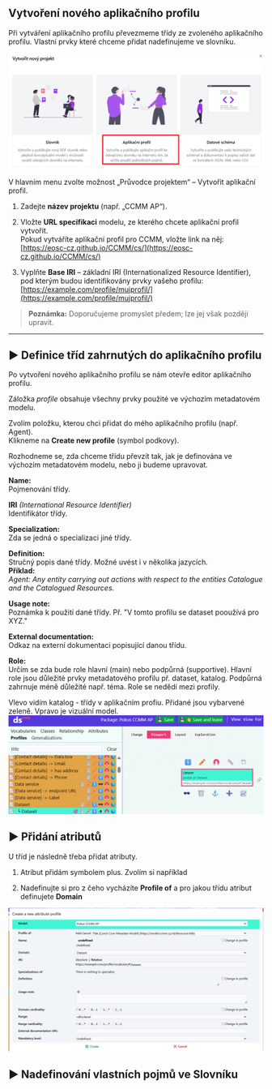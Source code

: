 ## Vytvoření nového aplikačního profilu
Při vytváření aplikačního profilu převezmeme třídy ze zvoleného aplikačního profilu.
 Vlastní prvky které chceme přidat nadefinujeme ve slovníku.

![Výběr typu projektu – Aplikační profil](img/vytvorit_aplikacniprofil.png)

V hlavním menu zvolte možnost „Průvodce projektem“ – Vytvořit aplikační profil.

1. Zadejte **název projektu** (např. „CCMM AP“).

2. Vložte **URL specifikaci** modelu, ze kterého chcete aplikační profil vytvořit.  
   Pokud vytváříte aplikační profil pro CCMM, vložte link na něj:  
   [https://eosc-cz.github.io/CCMM/cs/](https://eosc-cz.github.io/CCMM/cs/)

3. Vyplňte **Base IRI** – základní IRI (Internationalized Resource Identifier),  
   pod kterým budou identifikovány prvky vašeho profilu:  
   [https://example.com/profile/mujprofil/](https://example.com/profile/mujprofil/)

> **Poznámka:** Doporučujeme promyslet předem; lze jej však později upravit.

---

## ▶️ Definice tříd zahrnutých do aplikačního profilu

Po vytvoření nového aplikačního profilu se nám otevře editor aplikačního profilu.

Záložka *profile* obsahuje všechny prvky použité ve výchozím metadatovém modelu.

Zvolím položku, kterou chci přidat do mého aplikačního profilu (např. Agent).  
Klikneme na **Create new profile** (symbol podkovy).

Rozhodneme se, zda chceme třídu převzít tak, jak je definována ve výchozím metadatovém modelu, nebo ji budeme upravovat.

**Name:**  
Pojmenování třídy.

**IRI** *(International Resource Identifier)*  
Identifikátor třídy.

**Specialization:**  
Zda se jedná o specializaci jiné třídy.

**Definition:**  
Stručný popis dané třídy. Možné uvést i v několika jazycích.  
**Příklad:**  
*Agent: Any entity carrying out actions with respect to the entities Catalogue and the Catalogued Resources.*

**Usage note:**  
Poznámka k použití dané třídy. Př. "V tomto profilu se dataset pooužívá pro XYZ."

**External documentation:**  
Odkaz na externí dokumentaci popisující danou třídu.

**Role:**  
Určím se zda bude role hlavní (main) nebo podpůrná (supportive). Hlavní role jsou důležité prvky metadatového profilu př. dataset, katalog. Podpůrná zahrnuje méně důležité např. téma. Role se nedědí mezi profily.

Vlevo vidím katalog - třídy v aplikačním profiu. Přidané jsou vybarvené zeleně. Vpravo je vizuální model.
![Zobrazení třídy](img/katalog_vizualni.png)

## ▶️ Přidání atributů
U tříd je následně třeba přidat atributy.
1. Atribut přidám symbolem plus. Zvolím si například 

2. Nadefinujte si pro z čeho vycházíte **Profile of** a pro jakou třídu atribut definujete **Domain**

![Atribut](img/atribut.png)

## ▶️ Nadefinování vlastních pojmů ve Slovníku





